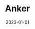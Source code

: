 ---
title: Anker
tags:
- patterns
token: 'anchor'
date: 2023-01-01
examples: true
generator: true
---
